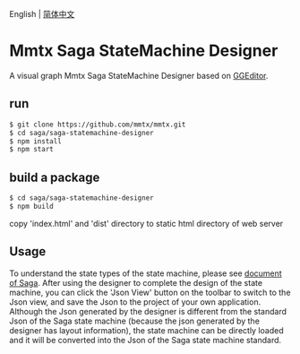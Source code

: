 English | [简体中文](README.zh-CN.md)

# Mmtx Saga StateMachine Designer

A visual graph Mmtx Saga StateMachine Designer based on [GGEditor](https://github.com/alibaba/GGEditor).

## run

```sh
$ git clone https://github.com/mmtx/mmtx.git
$ cd saga/saga-statemachine-designer
$ npm install
$ npm start
```

## build a package
```sh
$ cd saga/saga-statemachine-designer
$ npm build
```

copy 'index.html' and 'dist' directory to static html directory of web server

## Usage
To understand the state types of the state machine, please see [document of Saga](http://mmtx.io/zh-cn/docs/user/saga.html). After using the designer to complete the design of the state machine, you can click the 'Json View' button on the toolbar to switch to the Json view, and save the Json to the project of your own application. Although the Json generated by the designer is different from the standard Json of the Saga state machine (because the json generated by the designer has layout information), the state machine can be directly loaded and it will be converted into the Json of the Saga state machine standard.